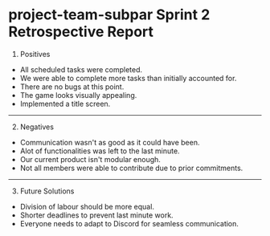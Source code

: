 project-team-subpar Sprint 2 Retrospective Report
===================================================
1. Positives

* All scheduled tasks were completed.
* We were able to complete more tasks than initially accounted for.
* There are no bugs at this point.
* The game looks visually appealing.
* Implemented a title screen.
--------------------------
2. Negatives

* Communication wasn't as good as it could have been.
* Alot of functionalities was left to the last minute.
* Our current product isn't modular enough.
* Not all members were able to contribute due to prior commitments.
--------------------------
3. Future Solutions

* Division of labour should be more equal.
* Shorter deadlines to prevent last minute work.
* Everyone needs to adapt to Discord for seamless communication.
